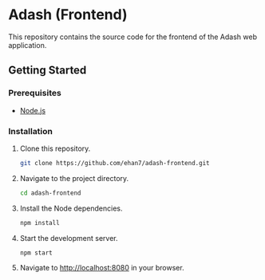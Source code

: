 # Adash (Frontend)
This repository contains the source code for the frontend of the Adash web application.

## Getting Started
### Prerequisites
- [Node.js](https://nodejs.org/en/)

### Installation
1. Clone this repository.
    ```bash
    git clone https://github.com/ehan7/adash-frontend.git
    ```
2. Navigate to the project directory.
    ```bash
    cd adash-frontend
    ```
3. Install the Node dependencies.
    ```bash
    npm install
    ```
4. Start the development server.
    ```bash
    npm start
    ```
5. Navigate to [http://localhost:8080](http://localhost:8080) in your browser.
